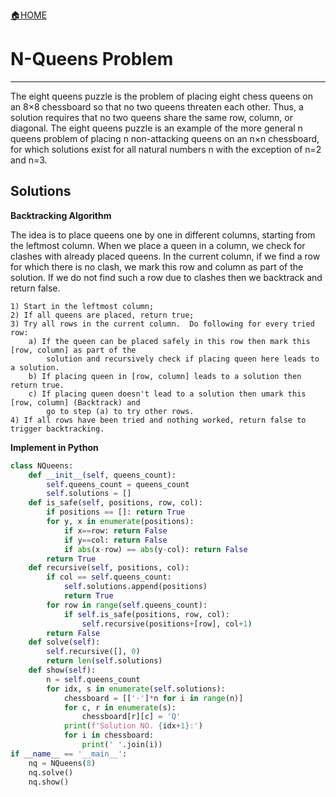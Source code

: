 [🏠HOME](README.md)

# N-Queens Problem
---

The eight queens puzzle is the problem of placing eight chess queens on an 8×8 chessboard so that no two queens threaten each other. Thus, a solution requires that no two queens share the same row, column, or diagonal. The eight queens puzzle is an example of the more general n queens problem of placing n non-attacking queens on an n×n chessboard, for which solutions exist for all natural numbers n with the exception of n=2 and n=3.

## Solutions
**Backtracking Algorithm**

The idea is to place queens one by one in different columns, starting from the leftmost column. When we place a queen in a column, we check for clashes with already placed queens. In the current column, if we find a row for which there is no clash, we mark this row and column as part of the solution. If we do not find such a row due to clashes then we backtrack and return false.

```
1) Start in the leftmost column;
2) If all queens are placed, return true;
3) Try all rows in the current column.  Do following for every tried row:
    a) If the queen can be placed safely in this row then mark this [row, column] as part of the 
        solution and recursively check if placing queen here leads to a solution.
    b) If placing queen in [row, column] leads to a solution then return true.
    c) If placing queen doesn't lead to a solution then umark this [row, column] (Backtrack) and 
        go to step (a) to try other rows.
4) If all rows have been tried and nothing worked, return false to trigger backtracking.
```
**Implement in Python**
```python
class NQueens:
    def __init__(self, queens_count):
        self.queens_count = queens_count
        self.solutions = []
    def is_safe(self, positions, row, col):
        if positions == []: return True
        for y, x in enumerate(positions):
            if x==row: return False
            if y==col: return False
            if abs(x-row) == abs(y-col): return False
        return True
    def recursive(self, positions, col):
        if col == self.queens_count: 
            self.solutions.append(positions)
            return True
        for row in range(self.queens_count):
            if self.is_safe(positions, row, col):
                self.recursive(positions+[row], col+1)
        return False
    def solve(self):
        self.recursive([], 0)
        return len(self.solutions)
    def show(self):
        n = self.queens_count
        for idx, s in enumerate(self.solutions):
            chessboard = [['·']*n for i in range(n)]
            for c, r in enumerate(s):
                chessboard[r][c] = 'Q'
            print(f'Solution NO. {idx+1}:')
            for i in chessboard:
                print(' '.join(i))
if __name__ == '__main__':
    nq = NQueens(8)
    nq.solve()
    nq.show()
```
